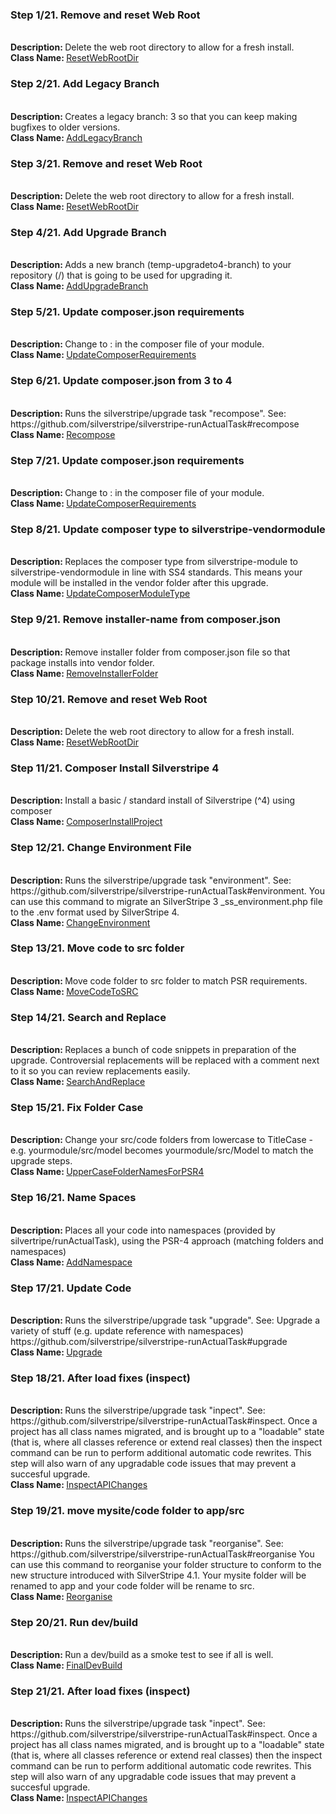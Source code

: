 <h3>Step 1/21. Remove and reset Web Root</h3><p><br /><strong>Description: </strong>
            Delete the web root directory to allow for a fresh install.<br /><strong>Class Name: </strong><a href="/src/Tasks/IndividualTasks/ResetWebRootDir.php">ResetWebRootDir</a></p><h3>Step 2/21. Add Legacy Branch</h3><p><br /><strong>Description: </strong>
            Creates a legacy branch: 3 so that you
            can keep making bugfixes to older versions.<br /><strong>Class Name: </strong><a href="/src/Tasks/IndividualTasks/AddLegacyBranch.php">AddLegacyBranch</a></p><h3>Step 3/21. Remove and reset Web Root</h3><p><br /><strong>Description: </strong>
            Delete the web root directory to allow for a fresh install.<br /><strong>Class Name: </strong><a href="/src/Tasks/IndividualTasks/ResetWebRootDir.php">ResetWebRootDir</a></p><h3>Step 4/21. Add Upgrade Branch</h3><p><br /><strong>Description: </strong>
            Adds a new branch (temp-upgradeto4-branch) to your
            repository (/)
            that is going to be used for upgrading it.<br /><strong>Class Name: </strong><a href="/src/Tasks/IndividualTasks/AddUpgradeBranch.php">AddUpgradeBranch</a></p><h3>Step 5/21. Update composer.json requirements</h3><p><br /><strong>Description: </strong>
            Change  to :
            in the composer file of your module.<br /><strong>Class Name: </strong><a href="/src/Tasks/IndividualTasks/UpdateComposerRequirements.php">UpdateComposerRequirements</a></p><h3>Step 6/21. Update composer.json from 3 to 4</h3><p><br /><strong>Description: </strong>
            Runs the silverstripe/upgrade task "recompose". See:
            https://github.com/silverstripe/silverstripe-runActualTask#recompose<br /><strong>Class Name: </strong><a href="/src/Tasks/IndividualTasks/Recompose.php">Recompose</a></p><h3>Step 7/21. Update composer.json requirements</h3><p><br /><strong>Description: </strong>
            Change  to :
            in the composer file of your module.<br /><strong>Class Name: </strong><a href="/src/Tasks/IndividualTasks/UpdateComposerRequirements.php">UpdateComposerRequirements</a></p><h3>Step 8/21. Update composer type to silverstripe-vendormodule </h3><p><br /><strong>Description: </strong>
            Replaces the composer type from silverstripe-module to silverstripe-vendormodule in line with SS4 standards.
            This means your module will be installed in the vendor folder after this upgrade.<br /><strong>Class Name: </strong><a href="/src/Tasks/IndividualTasks/UpdateComposerModuleType.php">UpdateComposerModuleType</a></p><h3>Step 9/21. Remove installer-name from composer.json</h3><p><br /><strong>Description: </strong>
            Remove installer folder from composer.json file so that package
            installs into vendor folder.<br /><strong>Class Name: </strong><a href="/src/Tasks/IndividualTasks/RemoveInstallerFolder.php">RemoveInstallerFolder</a></p><h3>Step 10/21. Remove and reset Web Root</h3><p><br /><strong>Description: </strong>
            Delete the web root directory to allow for a fresh install.<br /><strong>Class Name: </strong><a href="/src/Tasks/IndividualTasks/ResetWebRootDir.php">ResetWebRootDir</a></p><h3>Step 11/21. Composer Install Silverstripe 4</h3><p><br /><strong>Description: </strong>
            Install a basic / standard install of Silverstripe (^4)
            using composer<br /><strong>Class Name: </strong><a href="/src/Tasks/IndividualTasks/ComposerInstallProject.php">ComposerInstallProject</a></p><h3>Step 12/21. Change Environment File</h3><p><br /><strong>Description: </strong>
            Runs the silverstripe/upgrade task "environment". See:
            https://github.com/silverstripe/silverstripe-runActualTask#environment.
            You can use this command to migrate an SilverStripe 3 _ss_environment.php
            file to the .env format used by SilverStripe 4.<br /><strong>Class Name: </strong><a href="/src/Tasks/IndividualTasks/ChangeEnvironment.php">ChangeEnvironment</a></p><h3>Step 13/21. Move code to src folder</h3><p><br /><strong>Description: </strong>
            Move code folder to src folder to match PSR requirements.<br /><strong>Class Name: </strong><a href="/src/Tasks/IndividualTasks/MoveCodeToSRC.php">MoveCodeToSRC</a></p><h3>Step 14/21. Search and Replace</h3><p><br /><strong>Description: </strong>
            Replaces a bunch of code snippets in preparation of the upgrade.
            Controversial replacements will be replaced with a comment
            next to it so you can review replacements easily.<br /><strong>Class Name: </strong><a href="/src/Tasks/IndividualTasks/SearchAndReplace.php">SearchAndReplace</a></p><h3>Step 15/21. Fix Folder Case</h3><p><br /><strong>Description: </strong>
            Change your src/code folders from lowercase to TitleCase - e.g.
            yourmodule/src/model becomes yourmodule/src/Model to match the upgrade
            steps.<br /><strong>Class Name: </strong><a href="/src/Tasks/IndividualTasks/UpperCaseFolderNamesForPSR4.php">UpperCaseFolderNamesForPSR4</a></p><h3>Step 16/21. Name Spaces</h3><p><br /><strong>Description: </strong>
            Places all your code into namespaces (provided by silvertripe/runActualTask),
            using the PSR-4 approach (matching folders and namespaces)<br /><strong>Class Name: </strong><a href="/src/Tasks/IndividualTasks/AddNamespace.php">AddNamespace</a></p><h3>Step 17/21. Update Code</h3><p><br /><strong>Description: </strong>
            Runs the silverstripe/upgrade task "upgrade". See:
            Upgrade a variety of stuff (e.g. update reference with namespaces)
            https://github.com/silverstripe/silverstripe-runActualTask#upgrade<br /><strong>Class Name: </strong><a href="/src/Tasks/IndividualTasks/Upgrade.php">Upgrade</a></p><h3>Step 18/21. After load fixes (inspect)</h3><p><br /><strong>Description: </strong>
            Runs the silverstripe/upgrade task "inpect". See:
            https://github.com/silverstripe/silverstripe-runActualTask#inspect.
            Once a project has all class names migrated, and is brought up to a
            "loadable" state (that is, where all classes reference or extend real classes)
            then the inspect command can be run to perform additional automatic code rewrites.
            This step will also warn of any upgradable code issues that may prevent a succesful upgrade.<br /><strong>Class Name: </strong><a href="/src/Tasks/IndividualTasks/InspectAPIChanges.php">InspectAPIChanges</a></p><h3>Step 19/21. move mysite/code folder to app/src</h3><p><br /><strong>Description: </strong>
            Runs the silverstripe/upgrade task "reorganise". See:
            https://github.com/silverstripe/silverstripe-runActualTask#reorganise
            You can use this command to reorganise your folder structure to
            conform to the new structure introduced with SilverStripe 4.1.
            Your mysite folder will be renamed to app and your code folder will be rename to src.
            <br /><strong>Class Name: </strong><a href="/src/Tasks/IndividualTasks/Reorganise.php">Reorganise</a></p><h3>Step 20/21. Run dev/build</h3><p><br /><strong>Description: </strong>
            Run a dev/build as a smoke test to see if all is well.<br /><strong>Class Name: </strong><a href="/src/Tasks/IndividualTasks/FinalDevBuild.php">FinalDevBuild</a></p><h3>Step 21/21. After load fixes (inspect)</h3><p><br /><strong>Description: </strong>
            Runs the silverstripe/upgrade task "inpect". See:
            https://github.com/silverstripe/silverstripe-runActualTask#inspect.
            Once a project has all class names migrated, and is brought up to a
            "loadable" state (that is, where all classes reference or extend real classes)
            then the inspect command can be run to perform additional automatic code rewrites.
            This step will also warn of any upgradable code issues that may prevent a succesful upgrade.<br /><strong>Class Name: </strong><a href="/src/Tasks/IndividualTasks/InspectAPIChanges.php">InspectAPIChanges</a></p>
